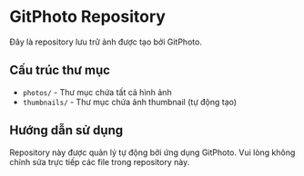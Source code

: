 # GitPhoto Repository

Đây là repository lưu trữ ảnh được tạo bởi GitPhoto.

## Cấu trúc thư mục
- `photos/` - Thư mục chứa tất cả hình ảnh
- `thumbnails/` - Thư mục chứa ảnh thumbnail (tự động tạo)

## Hướng dẫn sử dụng
Repository này được quản lý tự động bởi ứng dụng GitPhoto.
Vui lòng không chỉnh sửa trực tiếp các file trong repository này.